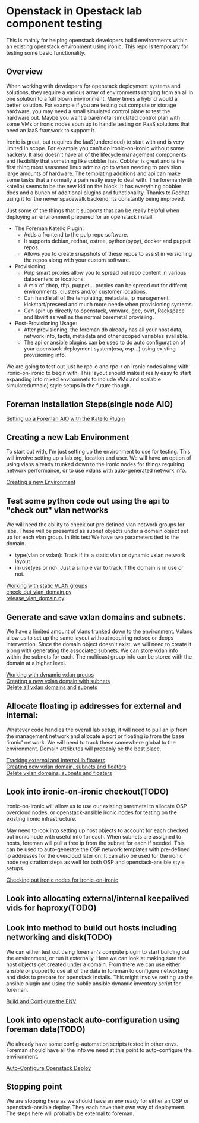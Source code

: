 # Openstack in Opestack lab component testing

This is mainly for helping openstack developers build environments within an existing openstack
environment using ironic. This repo is temporary for testing some basic functionality. 


## Overview

When working with developers for openstack deployment systems and solutions, they require
a various array of environments ranging from an all in one solution to a full blown environment.
Many times a hybrid would a better solution.  For example if you are testing out compute or storage
hardware, you may need a small simulated control plane to test the hardware out.  Maybe you want a
baremetal simulated control plan with some VMs or ironic nodes spun up to handle testing on PaaS 
solutions that need an IaaS framwork to support it.  

Ironic is great, but requires the IaaS(undercloud) to start with and is very limited in scope.  For
example you can't do ironic-on-ironic without some hackery.  It also doesn't have all of the lifecycle
management components and flexibility that something like cobbler has.  Cobbler is great and is the 
first thing most seasoned linux admins go to when needing to provision large amounts of hardware. The
templating additions and api can make some tasks that a normally a pain really easy to deal with.  The
foreman(with katello) seems to be the new kid on the block.  It has everything cobbler does and a bunch
of additional plugins and functionality.  Thanks to Redhat using it for the newer spacewalk backend, its
constantly being improved. 

Just some of the things that it supports that can be really helpful when deploying an environment prepared
for an openstack install.

* The Foreman Katello Plugin: 
  * Adds a frontend to the pulp repo software.  
  * It supports debian, redhat, ostree, python(pypy), docker and puppet repos.  
  * Allows you to create snapshots of these repos to assist in versioning the repos along with your custom software.
* Provisioning:
  * Pulp smart proxies allow you to spread out repo content in various datacenters or locations.
  * A mix of dhcp, tftp, puppet... proxies can be spread out for differnt environments, clusters and/or customer locations.
  * Can handle all of the templating, metadata, ip management, kickstart/preseed and much more neede when provisioning systems.
  * Can spin up directly to openstack, vmware, gce, ovirt, Rackspace and libvirt as well as the normal baremetal provisiing.
* Post-Provisioning Usage:
  * After provisioning, the foreman db already has all your host data, network info, facts, metadata and other scoped variables
    available.
  * The api or ansible plugins can be used to do auto configuration of your openstack deployment system(osa, osp...) using 
    existing provisioning info. 


We are going to test out just he rpc-o and rpc-r on ironic nodes along with ironic-on-ironic to begin with. This layout should 
make it really easy to start expanding into mixed environmets to include VMs and scalable simulated(mnaio) style setups in the 
future though.



## Foreman Installation Steps(single node AIO)

[Setting up a Foreman AIO with the Katello Plugin](./install_foreman/README.md)


## Creating a new Lab Environment

To start out with, I'm just setting up the environment to use for testing. This will
involve setting up a lab org, location and user.  We will have an option of using vlans
already trunked down to the ironic nodes for things requiring network performance, or 
to use vxlans with auto-generated network info. 

[Creating a new Environment](./setup_lab_environment/README.md)


## Test some python code out using the api to "check out" vlan networks

We will need the ability to check out pre defined vlan network groups for labs. These will
be presented as subnet objects under a domain object set up for each vlan group. In this test
We have two parameters tied to the domain.

* type(vlan or vxlan): Track if its a static vlan or dynamic vxlan network layout.
* in-use(yes or no): Just a simple var to track if the domain is in use or not.

[Working with static VLAN groups](./static_vlan_tests/README.md)<br>
[check_out_vlan_domain.py](./static_vlan_tests/check_out_vlan_domain.py)<br>
[release_vlan_domain.py](./static_vlan_tests/release_vlan_domain.py)<br>



## Generate and save vxlan domains and subnets.

We have a limited amount of vlans trunked down to the environment. Vxlans allow us to 
set up the same layout without requiring netsec or dcops intervention. Since the domain
object doesn't exist, we will need to create it along with generating the associated 
subnets.  We can store vxlan info within the subnets for each. The multicast group info
can be stored with the domain at a higher level. 

[Working with dynamic vxlan groups](./dynamic_vxlan_tests/README.md)<br>
[Creating a new vxlan domain with subnets](./dynamic_vxlan_tests/create_vxlan_domain.py)<br>
[Delete all vxlan domains and subnets](./dynamic_vxlan_tests/delete_all_vxlan_domains.py)<br>

## Allocate floating ip addresses for external and internal:

Whatever code handles the overall lab setup, it will need to pull an ip from the management
network and allocate a port or floating ip from the base 'ironic' network. We will need
to track these somewhere global to the environment.  Domain attributes will probably be
the best place.

[Tracking external and internal lb floaters](./track_floaters/README.md)<br>
[Creating new vxlan domain, subnets and floaters](./track_floaters/create_domain_with_vips.py)<br>
[Delete vxlan domains, subnets and floaters](./track_floaters/delete_all_domains_and_vips.py)<br>


## Look into ironic-on-ironic checkout(TODO)

ironic-on-ironic will allow us to use our existing baremetal to allocate OSP overcloud
nodes, or openstack-ansible ironic nodes for testing on the existing ironic infrastructure.

May need to look into setting up host objects to account for each checked out ironic node with
useful info for each.  When subnets are assigned to hosts, foreman will pull a free ip from
the subnet for each if needed.  This can be used to auto-generate the OSP network templates
with pre-defined ip addresses for the overcloud later on.  It can also be used for the 
ironic node registration steps as well for both OSP and openstack-ansible style setups.

[Checking out ironic nodes for ironic-on-ironic](./ironic_on_ironic/README.md)


## Look into allocating external/internal keepalived vids for haproxy(TODO)

## Look into method to build out hosts including networking and disk(TODO)

We can either test out using foreman's compute plugin to start building out the environment, or
run it externally.  Here we can look at making sure the host objects get created under a domain.
From there we can use either ansible or puppet to use all of the data in foreman to configure
networking and disks to prepare for openstack installs. This might involve setting up the ansible
plugin and using the public ansible dynamic inventory script for foreman. 

[Build and Configure the ENV](./build_and_configure/README.md)


## Look into openstack auto-configuration using foreman data(TODO)

We already have some config-automation scripts tested in other envs.  Foreman should have all the
info we need at this point to auto-configure the environment.  

[Auto-Configure Openstack Deploy](./auto_configure/README.md)


## Stopping point

We are stopping here as we should have an env ready for either an OSP or openstack-ansible deploy.
They each have their own way of deployment.  The steps here will probably be external to foreman.



